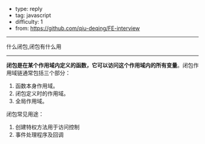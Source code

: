 
- type: reply
- tag: javascript
- difficulty:  1
- from: https://github.com/qiu-deqing/FE-interview

--------

什么闭包,闭包有什么用

---------

**闭包是在某个作用域内定义的函数，它可以访问这个作用域内的所有变量**。闭包作用域链通常包括三个部分：

1. 函数本身作用域。
2. 闭包定义时的作用域。
3. 全局作用域。

闭包常见用途：

1. 创建特权方法用于访问控制
2. 事件处理程序及回调

